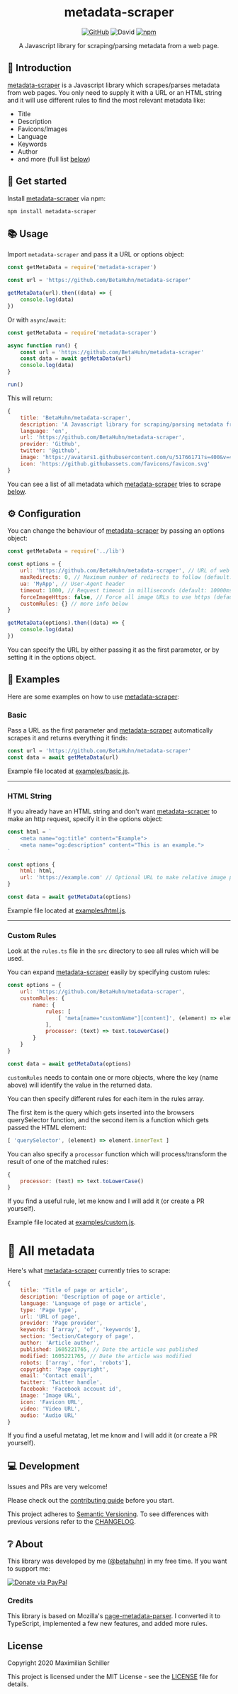 <div align="center">
	
# metadata-scraper

[![GitHub](https://img.shields.io/github/license/mashape/apistatus.svg)](https://github.com/BetaHuhn/metadata-scraper/blob/master/LICENSE) ![David](https://img.shields.io/david/betahuhn/metadata-scraper) [![npm](https://img.shields.io/npm/v/metadata-scraper)](https://www.npmjs.com/package/metadata-scraper)

A Javascript library for scraping/parsing metadata from a web page.

</div>

## 👋 Introduction

[metadata-scraper](https://github.com/BetaHuhn/metadata-scraper) is a Javascript library which scrapes/parses metadata from web pages. You only need to supply it with a URL or an HTML string and it will use different rules to find the most relevant metadata like:

- Title
- Description
- Favicons/Images
- Language
- Keywords
- Author
- and more (full list [below](#%F0%9F%93%87%20All%20metadata))

## 🚀 Get started

Install [metadata-scraper](https://github.com/BetaHuhn/metadata-scraper) via npm:
```shell
npm install metadata-scraper
```

## 📚 Usage

Import `metadata-scraper` and pass it a URL or options object:

```js
const getMetaData = require('metadata-scraper')

const url = 'https://github.com/BetaHuhn/metadata-scraper'

getMetaData(url).then((data) => {
	console.log(data)
})
```

Or with `async`/`await`:

```js
const getMetaData = require('metadata-scraper')

async function run() {
	const url = 'https://github.com/BetaHuhn/metadata-scraper'
	const data = await getMetaData(url)
	console.log(data)
}

run()
```

This will return:

```js
{
	title: 'BetaHuhn/metadata-scraper',
	description: 'A Javascript library for scraping/parsing metadata from a web page.',
	language: 'en',
	url: 'https://github.com/BetaHuhn/metadata-scraper',
	provider: 'GitHub',
	twitter: '@github',
	image: 'https://avatars1.githubusercontent.com/u/51766171?s=400&v=4',
	icon: 'https://github.githubassets.com/favicons/favicon.svg'
}
```

You can see a list of all metadata which [metadata-scraper](https://github.com/BetaHuhn/metadata-scraper) tries to scrape [below](#%F0%9F%93%87%20All%20metadata).

## ⚙️ Configuration

You can change the behaviour of [metadata-scraper](https://github.com/BetaHuhn/metadata-scraper) by passing an options object:

```js
const getMetaData = require('../lib')

const options = {
	url: 'https://github.com/BetaHuhn/metadata-scraper', // URL of web page
	maxRedirects: 0, // Maximum number of redirects to follow (default: 5)
	ua: 'MyApp', // User-Agent header
	timeout: 1000, // Request timeout in milliseconds (default: 10000ms)
	forceImageHttps: false, // Force all image URLs to use https (default: true)
	customRules: {} // more info below
}

getMetaData(options).then((data) => {
	console.log(data)
})
```

You can specify the URL by either passing it as the first parameter, or by setting it in the options object.

## 📖 Examples

Here are some examples on how to use [metadata-scraper](https://github.com/BetaHuhn/metadata-scraper):

### Basic

Pass a URL as the first parameter and [metadata-scraper](https://github.com/BetaHuhn/metadata-scraper) automatically scrapes it and returns everything it finds:

```js
const url = 'https://github.com/BetaHuhn/metadata-scraper'
const data = await getMetaData(url)
```

Example file located at [examples/basic.js](/examples/basic.js).

---

### HTML String

If you already have an HTML string and don't want [metadata-scraper](https://github.com/BetaHuhn/metadata-scraper) to make an http request, specify it in the options object:

```js
const html = `
	<meta name="og:title" content="Example">
	<meta name="og:description" content="This is an example.">
`

const options {
	html: html, 
	url: 'https://example.com' // Optional URL to make relative image paths absolute
}

const data = await getMetaData(options)
```

Example file located at [examples/html.js](/examples/html.js).

---

### Custom Rules

Look at the `rules.ts` file in the `src` directory to see all rules which will be used.

You can expand [metadata-scraper](https://github.com/BetaHuhn/metadata-scraper) easily by specifying custom rules:

```js
const options = {
	url: 'https://github.com/BetaHuhn/metadata-scraper',
	customRules: {
		name: {
			rules: [
				[ 'meta[name="customName"][content]', (element) => element.getAttribute('content') ]
			],
			processor: (text) => text.toLowerCase()
		}
	}
}

const data = await getMetaData(options)
```

`customRules` needs to contain one or more objects, where the key (name above) will identify the value in the returned data. 

You can then specify different rules for each item in the rules array. 

The first item is the query which gets inserted into the browsers querySelector function, and the second item is a function which gets passed the HTML element:

```js
[ 'querySelector', (element) => element.innerText ]
```

You can also specify a `processor` function which will process/transform the result of one of the matched rules:

```js
{
	processor: (text) => text.toLowerCase()
}
```

If you find a useful rule, let me know and I will add it (or create a PR yourself).

Example file located at [examples/custom.js](/examples/custom.js).

# 📇 All metadata

Here's what [metadata-scraper](https://github.com/BetaHuhn/metadata-scraper) currently tries to scrape:

```js
{
	title: 'Title of page or article',
	description: 'Description of page or article',
	language: 'Language of page or article',
	type: 'Page type',
	url: 'URL of page',
	provider: 'Page provider',
	keywords: ['array', 'of', 'keywords'],
	section: 'Section/Category of page',
	author: 'Article author',
	published: 1605221765, // Date the article was published
	modified: 1605221765, // Date the article was modified
	robots: ['array', 'for', 'robots'],
	copyright: 'Page copyright',
	email: 'Contact email',
	twitter: 'Twitter handle',
	facebook: 'Facebook account id',
	image: 'Image URL',
	icon: 'Favicon URL',
	video: 'Video URL',
	audio: 'Audio URL'
}
```

If you find a useful metatag, let me know and I will add it (or create a PR yourself).

## 💻 Development

Issues and PRs are very welcome!

Please check out the [contributing guide](CONTRIBUTING.md) before you start.

This project adheres to [Semantic Versioning](https://semver.org/spec/v2.0.0.html). To see differences with previous versions refer to the [CHANGELOG](CHANGELOG.md).

## ❔ About

This library was developed by me ([@betahuhn](https://github.com/BetaHuhn)) in my free time. If you want to support me:

[![Donate via PayPal](https://img.shields.io/badge/paypal-donate-009cde.svg)](https://www.paypal.com/cgi-bin/webscr?cmd=_s-xclick&hosted_button_id=394RTSBEEEFEE)

### Credits

This library is based on Mozilla's [page-metadata-parser](https://github.com/mozilla/page-metadata-parser). I converted it to TypeScript, implemented a few new features, and added more rules.

## License

Copyright 2020 Maximilian Schiller

This project is licensed under the MIT License - see the [LICENSE](LICENSE) file for details.
